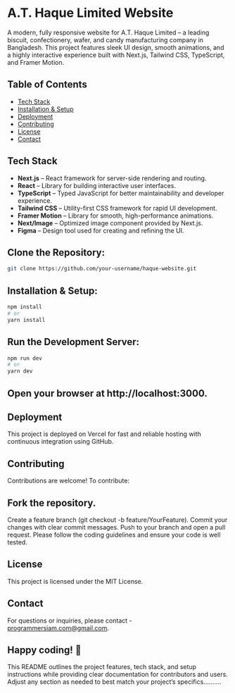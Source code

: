 # A.T. Haque Limited Website

A modern, fully responsive website for A.T. Haque Limited – a leading biscuit, confectionery, wafer, and candy manufacturing company in Bangladesh. This project features sleek UI design, smooth animations, and a highly interactive experience built with Next.js, Tailwind CSS, TypeScript, and Framer Motion.

## Table of Contents

- [Tech Stack](#tech-stack)
- [Installation & Setup](#installation--setup)
- [Deployment](#deployment)
- [Contributing](#contributing)
- [License](#license)
- [Contact](#contact)

## Tech Stack

- **Next.js** – React framework for server-side rendering and routing.
- **React** – Library for building interactive user interfaces.
- **TypeScript** – Typed JavaScript for better maintainability and developer experience.
- **Tailwind CSS** – Utility-first CSS framework for rapid UI development.
- **Framer Motion** – Library for smooth, high-performance animations.
- **Next/Image** – Optimized image component provided by Next.js.
- **Figma** – Design tool used for creating and refining the UI.

## Clone the Repository:

```bash
git clone https://github.com/your-username/haque-website.git


```

## Installation & Setup:

```bash
npm install
# or
yarn install
```

## Run the Development Server:

```bash
npm run dev
# or
yarn dev
```

## Open your browser at http://localhost:3000.

## Deployment

This project is deployed on Vercel for fast and reliable hosting with continuous integration using GitHub.

## Contributing

Contributions are welcome! To contribute:

## Fork the repository.

Create a feature branch (git checkout -b feature/YourFeature).
Commit your changes with clear commit messages.
Push to your branch and open a pull request.
Please follow the coding guidelines and ensure your code is well tested.

## License

This project is licensed under the MIT License.

## Contact

For questions or inquiries, please contact - programmersiam.com@gmail.com.

## Happy coding! 🚀

This README outlines the project features, tech stack, and setup instructions while providing clear documentation for contributors and users. Adjust any section as needed to best match your project’s specifics..........
